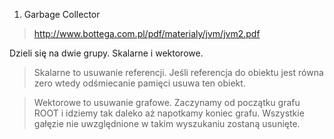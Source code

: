 1. Garbage Collector

> http://www.bottega.com.pl/pdf/materialy/jvm/jvm2.pdf

Dzieli się na dwie grupy. Skalarne i wektorowe. 

> Skalarne to usuwanie referencji. Jeśli referencja do obiektu jest równa zero wtedy odśmiecanie pamięci usuwa ten obiekt. 

> Wektorowe to usuwanie grafowe. Zaczynamy od początku grafu ROOT i idziemy tak daleko aż napotkamy koniec grafu. Wszystkie gałęzie nie uwzględnione w takim wyszukaniu zostaną usunięte.

